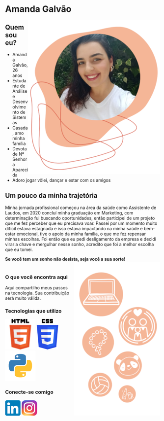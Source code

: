 # Amanda Galvão 
<img align="right" alt="Amanda Galvão dos Santos" height="500" src="https://github.com/amandagalvao361/imagens/blob/main/Imagens/amanda-foto.png">

## Quem sou eu? 
<ul> 
  <li> Amanda Galvão, 26 anos </li>
  <li> Estudante de Análise e Desenvolvimento de Sistemas </li>
   <li> Casada, amo minha família </li> 
  <li> Devota de Nª Senhora Aparecida </li> 
   <li> Adoro jogar vôlei, dançar e estar com os amigos</li>
</ul>

## Um pouco da minha trajetória 
<p text-aling="justify"> Minha jornada profissional começou na área da saúde como Assistente de Laudos, em 2020 concluí minha graduação em Marketing, com determinação fui buscando oportunidades, então participei de um projeto que me fez perceber que eu precisava voar. Passei por um momento muito díficil estava estagnada e isso estava impactando na minha saúde e bem-estar emocional, tive o apoio da minha família, o que me fez repensar minhas escolhas.
Foi então que eu pedi desligamento da empresa e decidi virar a chave e mergulhar nesse sonho, acredito que foi a melhor escolha que eu tomei.</p>
<strong> Se você tem um sonho não desista, seja você a sua sorte! </strong>

<br>
<img align="right" alt="Amanda Galvão dos Santos" height="500" src="https://github.com/amandagalvao361/imagens/blob/main/Imagens/quem-sou-eu.png">
<br>

### O que você encontra aqui
<p> Aqui compartilho meus passos na tecnologia. Sua contribuição será muito válida.</p> 

### Tecnologias que utilizo
![HTML5](https://github.com/amandagalvao361/imagens/blob/main/Imagens/logo-html.png)
![CSS3](https://github.com/amandagalvao361/imagens/blob/main/Imagens/logo-css.png)
![Python](https://github.com/amandagalvao361/imagens/blob/main/Imagens/logo-python.png)

### Conecte-se comigo
[![LinkedIn](https://github.com/amandagalvao361/imagens/blob/main/Imagens/logo-linkedin.png)](www.linkedin.com/in/amanda-galvão-dos-santos-aa316a290)
[![Instagram](https://github.com/amandagalvao361/imagens/blob/main/Imagens/logo-instagram.png)](https://www.instagram.com/amandagallvao/)


